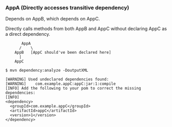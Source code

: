 ### AppA (Directly accesses transitive dependency)

Depends on AppB, which depends on AppC.

Directly calls methods from both AppB and AppC without declaring AppC as a direct dependency.

```
       AppA
      /    \
    AppB   [AppC should've been declared here]
      |
    AppC
```

```
$ mvn dependency:analyze -DoutputXML

[WARNING] Used undeclared dependencies found:
[WARNING]    com.example.appC:appC:jar:1:compile
[INFO] Add the following to your pom to correct the missing dependencies:
[INFO]
<dependency>
  <groupId>com.example.appC</groupId>
  <artifactId>appC</artifactId>
  <version>1</version>
</dependency>


```